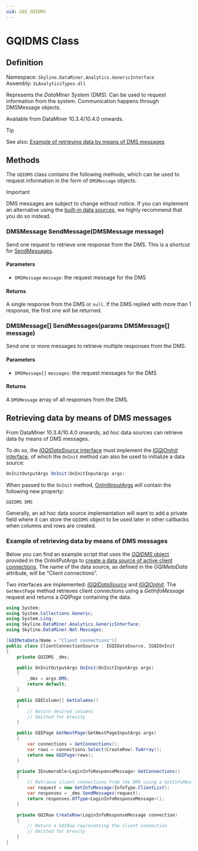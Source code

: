 ```yaml
---
uid: GQI_GQIDMS
---
```


# GQIDMS Class

## Definition

Namespace: `Skyline.DataMiner.Analytics.GenericInterface`  
Assembly: `SLAnalyticsTypes.dll`

Represents the *DataMiner System* (DMS). Can be used to request information from the system.
Communication happens through DMSMessage objects.

Available from DataMiner 10.3.4/10.4.0 onwards. <!-- RN 35701 -->

> [!TIP]
> See also: [Example of retrieving data by means of DMS messages](#example-of-retrieving-data-by-means-of-dms-messages)

## Methods
The `GQIDMS` class contains the following methods, which can be used to request information in the form of `DMSMessage` objects:

> [!IMPORTANT]
> DMS messages are subject to change without notice. If you can implement an alternative using the [built-in data sources](xref:Query_data_sources), we highly recommend that you do so instead.

### DMSMessage SendMessage(DMSMessage message)

Send one request to retrieve one response from the DMS.
This is a shortcut for [SendMessages](#dmsmessage-sendmessagesparams-dmsmessage-message).

#### Parameters

- `DMSMessage` `message`: the request message for the DMS

#### Returns

A single response from the DMS or `null`. If the DMS replied with more than 1 response, the first one will be returned.

### DMSMessage[] SendMessages(params DMSMessage[] message)

Send one or more messages to retrieve multiple responses from the DMS.

#### Parameters

- `DMSMessage[]` `messages`: the request messages for the DMS

#### Returns

A `DMSMessage` array of all responses from the DMS.


## Retrieving data by means of DMS messages

From DataMiner 10.3.4/10.4.0 onwards, ad hoc data sources can retrieve data by means of DMS messages. <!-- RN 35701 -->

To do so, the [*IGQIDataSource* interface](xref:GQI_IGQIDataSource) must implement the [*IGQIOnInit* interface](xref:GQI_IGQIOnInit), of which the `OnInit` method can also be used to initialize a data source:

```csharp
OnInitOutputArgs OnInit(OnInitInputArgs args)
```

When passed to the `OnInit` method, [OnInitInputArgs](xref:GQI_OnInitInputArgs) will contain the following new property:

```csharp
GQIDMS DMS
```

Generally, an ad hoc data source implementation will want to add a private field where it can store the `GQIDMS` object to be used later in other callbacks when columns and rows are created.

### Example of retrieving data by means of DMS messages

Below you can find an example script that uses the [*GQIDMS* object](xref:GQI_GQIDMS) provided in the OnInitPutArgs to [create a data source of active client connections](#retrieving-data-by-means-of-dms-messages). The name of the data source, as defined in the *GQIMetaData* attribute, will be “Client connections”.

Two interfaces are implemented: [*IGQIDataSource*](xref:GQI_IGQIDataSource) and [*IGQIOnInit*](xref:GQI_IGQIOnInit). The `GetNextPage` method retrieves client connections using a *GetInfoMessage* request and returns a *GQIPage* containing the data.

```csharp
using System;
using System.Collections.Generic;
using System.Linq;
using Skyline.DataMiner.Analytics.GenericInterface;
using Skyline.DataMiner.Net.Messages;

[GQIMetaData(Name = "Client connections")]
public class ClientConnectionSource : IGQIDataSource, IGQIOnInit
{
    private GQIDMS _dms;

    public OnInitOutputArgs OnInit(OnInitInputArgs args)
    {
        _dms = args.DMS;
        return default;
    }

    public GQIColumn[] GetColumns()
    {
        // Return desired columns
        // Omitted for brevity
    }

    public GQIPage GetNextPage(GetNextPageInputArgs args)
    {
        var connections = GetConnections();
        var rows = connections.Select(CreateRow).ToArray();
        return new GQIPage(rows);
    }

    private IEnumerable<LoginInfoResponseMessage> GetConnections()
    {
        // Retrieve client connections from the DMS using a GetInfoMessage request
        var request = new GetInfoMessage(InfoType.ClientList);
        var responses = _dms.SendMessages(request);
        return responses.OfType<LoginInfoResponseMessage>();
    }

    private GQIRow CreateRow(LoginInfoResponseMessage connection)
    {
        // Return a GQIRow representing the client connection
        // Omitted for brevity
    }
}
```
